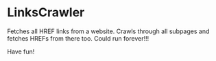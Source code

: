 # LinksCrawler

Fetches all HREF links from a website. Crawls through all subpages and fetches HREFs from there too.
Could run forever!!!

Have fun!
